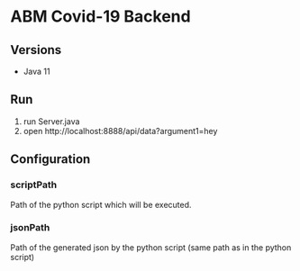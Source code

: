 # ABM Covid-19 Backend

## Versions
* Java 11

## Run
1. run Server.java
1. open http://localhost:8888/api/data?argument1=hey

## Configuration
### scriptPath
Path of the python script which will be executed.
### jsonPath
Path of the generated json by the python script (same path as in the python script)
